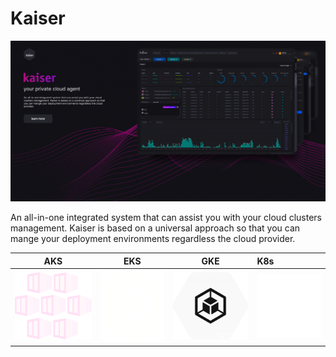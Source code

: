 # Kaiser 


![Alt text](../assets/kaiser-new.png)


An all-in-one integrated system that can assist you with your cloud clusters management. Kaiser is based on a universal approach so that you can mange your deployment environments regardless the cloud provider.

AKS             |  EKS          |GKE                           |K8s 
:-------------------------:|:-------------------------:|:-------------------------:|:-------------------------
![](../assets/AKS.png)  |  ![](../assets/EKS.png) | ![](../assets/GKE.png) | ![](../assets/kubernetes.png)